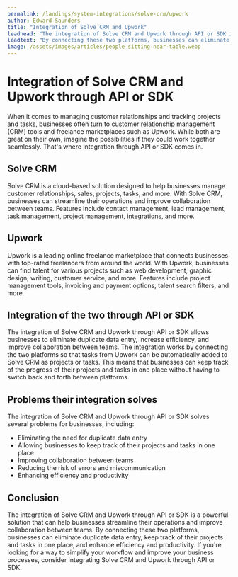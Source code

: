 ```yaml
---
permalink: /landings/system-integrations/solve-crm/upwork
author: Edward Saunders
title: "Integration of Solve CRM and Upwork"
leadhead: "The integration of Solve CRM and Upwork through API or SDK is a powerful solution that can help businesses streamline their operations and improve collaboration between teams"
leadtext: "By connecting these two platforms, businesses can eliminate duplicate data entry, keep track of their projects and tasks in one place, and enhance efficiency and productivity. If you're looking for a way to simplify your workflow and improve your business processes, consider integrating Solve CRM and Upwork through API or SDK."
image: /assets/images/articles/people-sitting-near-table.webp
---
```

<div class="arttext">  <h1>Integration of Solve CRM and Upwork through API or SDK</h1>

  <p>When it comes to managing customer relationships and tracking projects and tasks, businesses often turn to customer relationship management (CRM) tools and freelance marketplaces such as Upwork. While both are great on their own, imagine the possibilities if they could work together seamlessly. That's where integration through API or SDK comes in.</p>

  <h2>Solve CRM</h2>

  <p>Solve CRM is a cloud-based solution designed to help businesses manage customer relationships, sales, projects, tasks, and more. With Solve CRM, businesses can streamline their operations and improve collaboration between teams. Features include contact management, lead management, task management, project management, integrations, and more.</p>

  <h2>Upwork</h2>

  <p>Upwork is a leading online freelance marketplace that connects businesses with top-rated freelancers from around the world. With Upwork, businesses can find talent for various projects such as web development, graphic design, writing, customer service, and more. Features include project management tools, invoicing and payment options, talent search filters, and more.</p>

  <h2>Integration of the two through API or SDK</h2>

  <p>The integration of Solve CRM and Upwork through API or SDK allows businesses to eliminate duplicate data entry, increase efficiency, and improve collaboration between teams. The integration works by connecting the two platforms so that tasks from Upwork can be automatically added to Solve CRM as projects or tasks. This means that businesses can keep track of the progress of their projects and tasks in one place without having to switch back and forth between platforms.</p>

  <h2>Problems their integration solves</h2>

  <p>The integration of Solve CRM and Upwork through API or SDK solves several problems for businesses, including:</p>
  <ul>
    <li>Eliminating the need for duplicate data entry</li>
    <li>Allowing businesses to keep track of their projects and tasks in one place</li>
    <li>Improving collaboration between teams</li>
    <li>Reducing the risk of errors and miscommunication</li>
    <li>Enhancing efficiency and productivity</li>
  </ul>

  <h2>Conclusion</h2>

  <p>The integration of Solve CRM and Upwork through API or SDK is a powerful solution that can help businesses streamline their operations and improve collaboration between teams. By connecting these two platforms, businesses can eliminate duplicate data entry, keep track of their projects and tasks in one place, and enhance efficiency and productivity. If you're looking for a way to simplify your workflow and improve your business processes, consider integrating Solve CRM and Upwork through API or SDK.</p>

</div>